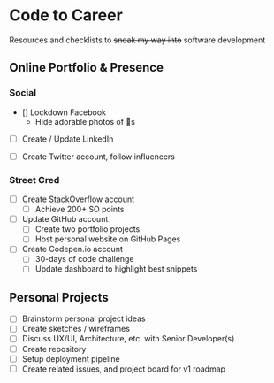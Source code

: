# Code to Career

Resources and checklists to ~~sneak my way into~~ software development

## Online Portfolio & Presence

### Social

- [] Lockdown Facebook
  - Hide adorable photos of 👶s
- [ ] Create / Update LinkedIn
- [ ] Create Twitter account, follow influencers


### Street Cred 

- [ ] Create StackOverflow account
  - [ ] Achieve 200+ SO points
- [ ] Update GitHub account
  - [ ] Create two portfolio projects
  - [ ] Host personal website on GitHub Pages
- [ ] Create Codepen.io account
  - [ ] 30-days of code challenge
  - [ ] Update dashboard to highlight best snippets

## Personal Projects

- [ ] Brainstorm personal project ideas
- [ ] Create sketches / wireframes
- [ ] Discuss UX/UI, Architecture, etc. with Senior Developer(s)
- [ ] Create repository
- [ ] Setup deployment pipeline
- [ ] Create related issues, and project board for v1 roadmap